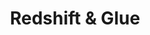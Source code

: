 ---
id: redshift-glue
title: Redshift & Glue
sidebar_label: Redshift & Glue
slug: /esquire/ads_automation/NM/redshift
---